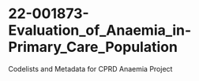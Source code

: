 # 22-001873-Evaluation_of_Anaemia_in-Primary_Care_Population
Codelists and Metadata for CPRD Anaemia Project
